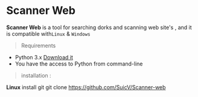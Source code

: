 <!-- Version 1.3 -->
# Scanner Web
**Scanner Web** is a tool for searching dorks and scanning web site's , and it is compatible with`Linux` & `Windows`

> Requirements 
* Python 3.x [Download it](https://www.python.org/downloads/release/python-352/)
* You have the access to Python from command-line
> installation :

**Linux**
    install git 
    git clone https://github.com/SuicV/Scanner-web
